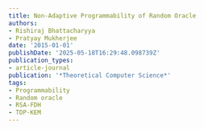 ```yaml
---
title: Non-Adaptive Programmability of Random Oracle
authors:
- Rishiraj Bhattacharyya
- Pratyay Mukherjee
date: '2015-01-01'
publishDate: '2025-05-18T16:29:48.098739Z'
publication_types:
- article-journal
publication: '*Theoretical Computer Science*'
tags:
- Programmability
- Random oracle
- RSA-FDH
- TDP-KEM
---
```

